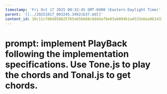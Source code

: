 ```yaml
---
timestamp: 'Fri Oct 17 2025 00:32:45 GMT-0400 (Eastern Daylight Time)'
parent: '[[../20251017_003245.3492cb37.md]]'
content_id: 10c11cf884058825765e65b688c8d4daf8e03ab004b1a4533e8aa9b14333481a
---
```


# prompt: implement PlayBack following the implementation specifications. Use Tone.js to play the chords and Tonal.js to get chords.
